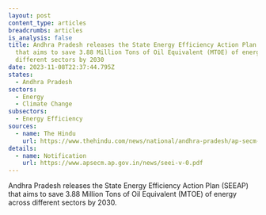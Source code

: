 ```yaml
---
layout: post
content_type: articles
breadcrumbs: articles
is_analysis: false
title: Andhra Pradesh releases the State Energy Efficiency Action Plan (SEEAP)
  that aims to save 3.88 Million Tons of Oil Equivalent (MTOE) of energy across
  different sectors by 2030
date: 2023-11-08T22:37:44.795Z
states:
  - Andhra Pradesh
sectors:
  - Energy
  - Climate Change
subsectors:
  - Energy Efficiency
sources:
  - name: The Hindu
    url: https://www.thehindu.com/news/national/andhra-pradesh/ap-secm-releases-state-energy-efficiency-action-plan/article67488458.ece
details:
  - name: Notification
    url: https://www.apsecm.ap.gov.in/news/seei-v-0.pdf
---
```

Andhra Pradesh releases the State Energy Efficiency Action Plan (SEEAP) that aims to save 3.88 Million Tons of Oil Equivalent (MTOE) of energy across different sectors by 2030.